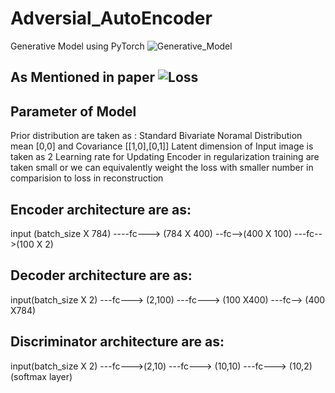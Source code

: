 # Adversial_AutoEncoder
Generative Model using PyTorch
![Generative_Model](https://user-images.githubusercontent.com/21220616/55679013-23bea400-5921-11e9-8244-0aff3ec7a8e7.png)

## As Mentioned in paper ![Loss](https://user-images.githubusercontent.com/21220616/55679043-a5163680-5921-11e9-9a61-49e44b863087.png)

## Parameter of Model
Prior distribution are taken as : Standard Bivariate Noramal Distribution mean [0,0] and Covariance [[1,0],[0,1]]
Latent dimension of Input image is taken as 2
Learning rate for Updating Encoder in regularization training are taken small or we can equivalently weight the loss with smaller number in comparision to loss in reconstruction

## Encoder architecture are as:
input (batch_size X 784) ----fc---> (784 X 400) --fc-->(400 X 100) ---fc-->(100 X 2) 

## Decoder architecture are as:

input(batch_size X 2) ---fc---> (2,100) ---fc---> (100 X400) ---fc--> (400 X784)

## Discriminator architecture are as:

input(batch_size X 2) ---fc--->(2,10) ---fc---> (10,10) ---fc---> (10,2) (softmax layer)

